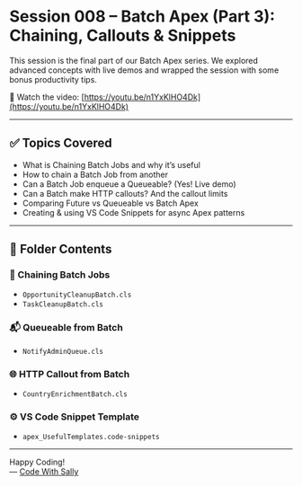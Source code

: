 # Session 008 – Batch Apex (Part 3): Chaining, Callouts & Snippets

This session is the final part of our Batch Apex series. We explored advanced concepts with live demos and wrapped the session with some bonus productivity tips.

🎥 Watch the video: [https://youtu.be/n1YxKlHO4Dk](https://youtu.be/n1YxKlHO4Dk)

---

## ✅ Topics Covered

- What is Chaining Batch Jobs and why it’s useful  
- How to chain a Batch Job from another  
- Can a Batch Job enqueue a Queueable? (Yes! Live demo)  
- Can a Batch make HTTP callouts? And the callout limits  
- Comparing Future vs Queueable vs Batch Apex  
- Creating & using VS Code Snippets for async Apex patterns

---

## 📁 Folder Contents

### 🔁 Chaining Batch Jobs
- `OpportunityCleanupBatch.cls`  
- `TaskCleanupBatch.cls`

### 📬 Queueable from Batch
- `NotifyAdminQueue.cls`

### 🌐 HTTP Callout from Batch
- `CountryEnrichmentBatch.cls`

### ⚙️ VS Code Snippet Template
- `apex_UsefulTemplates.code-snippets`

---

Happy Coding!  
— [Code With Sally](https://www.youtube.com/@CodeWithSally)
